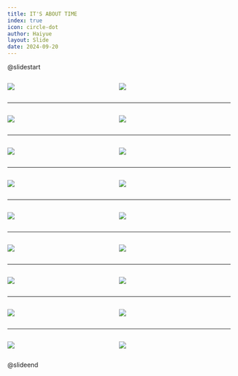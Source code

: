 ```yaml
---
title: IT'S ABOUT TIME
index: true
icon: circle-dot
author: Haiyue
layout: Slide
date: 2024-09-20
---
```

 
@slidestart

<div style="display:flex">
<div style="flex:1">

![](/data/english/reading/Level-K/IT'S%20ABOUT%20TIME/001.png)
</div>
<div style="flex:1">

![](/data/english/reading/Level-K/IT'S%20ABOUT%20TIME/002.png)
</div>
</div>

---

<div style="display:flex">
<div style="flex:1">

![](/data/english/reading/Level-K/IT'S%20ABOUT%20TIME/003.png)
</div>
<div style="flex:1">

![](/data/english/reading/Level-K/IT'S%20ABOUT%20TIME/004.png)
</div>
</div>

---

<div style="display:flex">
<div style="flex:1">

![](/data/english/reading/Level-K/IT'S%20ABOUT%20TIME/005.png)
</div>
<div style="flex:1">

![](/data/english/reading/Level-K/IT'S%20ABOUT%20TIME/006.png)
</div>
</div>

---

<div style="display:flex">
<div style="flex:1">

![](/data/english/reading/Level-K/IT'S%20ABOUT%20TIME/007.png)
</div>
<div style="flex:1">

![](/data/english/reading/Level-K/IT'S%20ABOUT%20TIME/008.png)
</div>
</div>

---

<div style="display:flex">
<div style="flex:1">

![](/data/english/reading/Level-K/IT'S%20ABOUT%20TIME/009.png)
</div>
<div style="flex:1">

![](/data/english/reading/Level-K/IT'S%20ABOUT%20TIME/010.png)
</div>
</div>

---

<div style="display:flex">
<div style="flex:1">

![](/data/english/reading/Level-K/IT'S%20ABOUT%20TIME/011.png)
</div>
<div style="flex:1">

![](/data/english/reading/Level-K/IT'S%20ABOUT%20TIME/012.png)
</div>
</div>

---

<div style="display:flex">
<div style="flex:1">

![](/data/english/reading/Level-K/IT'S%20ABOUT%20TIME/013.png)
</div>
<div style="flex:1">

![](/data/english/reading/Level-K/IT'S%20ABOUT%20TIME/014.png)
</div>
</div>

---

<div style="display:flex">
<div style="flex:1">

![](/data/english/reading/Level-K/IT'S%20ABOUT%20TIME/015.png)
</div>
<div style="flex:1">

![](/data/english/reading/Level-K/IT'S%20ABOUT%20TIME/016.png)
</div>
</div>

---

<div style="display:flex">
<div style="flex:1">

![](/data/english/reading/Level-K/IT'S%20ABOUT%20TIME/017.png)
</div>
<div style="flex:1">

![](/data/english/reading/Level-K/IT'S%20ABOUT%20TIME/018.png)
</div>
</div>

@slideend